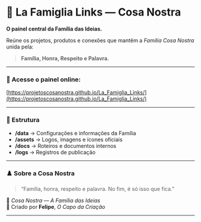 ﻿# 🎩 La Famiglia Links — Cosa Nostra

**O painel central da Família das Ideias.**

Reúne os projetos, produtos e conexões que mantêm a *Família Cosa Nostra* unida pela:
> **Família, Honra, Respeito e Palavra.**

---

### 🔗 Acesse o painel online:
[https://projetoscosanostra.github.io/La_Famiglia_Links/](https://projetoscosanostra.github.io/La_Famiglia_Links/)

---

### 🧱 Estrutura
- **/data** → Configurações e informações da Família  
- **/assets** → Logos, imagens e ícones oficiais  
- **/docs** → Roteiros e documentos internos  
- **/logs** → Registros de publicação  

---

### ♟️ Sobre a Cosa Nostra
> “Família, honra, respeito e palavra. No fim, é só isso que fica.”

🎩 *Cosa Nostra — A Família das Ideias*  
🧠 Criado por **Felipe**, *O Capo da Criação*

---

